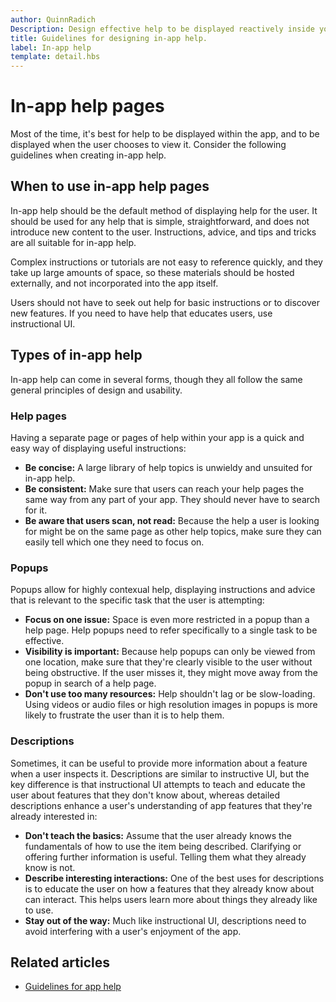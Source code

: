 ```yaml
---
author: QuinnRadich
Description: Design effective help to be displayed reactively inside your app.
title: Guidelines for designing in-app help.
label: In-app help
template: detail.hbs
---
```


# In-app help pages

Most of the time, it's best for help to be displayed within the app, and to be displayed when the user chooses to view it. Consider the following guidelines when creating in-app help.

## <span id="when_to_use_in_app_help"></span><span id="WHEN_TO_USE_IN_APP_HELP"></span>When to use in-app help pages

In-app help should be the default method of displaying help for the user. It should be used for any help that is simple, straightforward, and does not introduce new content to the user. Instructions, advice, and tips and tricks are all suitable for in-app help.

Complex instructions or tutorials are not easy to reference quickly, and they take up large amounts of space, so these materials should be hosted externally, and not incorporated into the app itself.

Users should not have to seek out help for basic instructions or to discover new features. If you need to have help that educates users, use instructional UI.

## <span id="types_of_in_app_help"></span><span id="TYPES_OF_IN_APP_HELP"></span>Types of in-app help

In-app help can come in several forms, though they all follow the same general principles of design and usability.

### <span id="help_pages"></span><span id="HELP_PAGES"></span>Help pages

Having a separate page or pages of help within your app is a quick and easy way of displaying useful instructions:

-   **Be concise:** A large library of help topics is unwieldy and unsuited for in-app help.
-   **Be consistent:** Make sure that users can reach your help pages the same way from any part of your app. They should never have to search for it.
-   **Be aware that users scan, not read:** Because the help a user is looking for might be on the same page as other help topics, make sure they can easily tell which one they need to focus on.


### <span id="popups"></span><span id="POPUPS"></span>Popups

Popups allow for highly contexual help, displaying instructions and advice that is relevant to the specific task that the user is attempting:

-   **Focus on one issue:** Space is even more restricted in a popup than a help page. Help popups need to refer specifically to a single task to be effective.
-   **Visibility is important:** Because help popups can only be viewed from one location, make sure that they're clearly visible to the user without being obstructive. If the user misses it, they might move away from the popup in search of a help page.
-   **Don't use too many resources:** Help shouldn't lag or be slow-loading. Using videos or audio files or high resolution images in popups is more likely to frustrate the user than it is to help them.

### <span id="descriptions"></span><span id="DESCRIPTIONS"></span>Descriptions

Sometimes, it can be useful to provide more information about a feature when a user inspects it. Descriptions are similar to instructive UI, but the key difference is that instructional UI attempts to teach and educate the user about features that they don't know about, whereas detailed descriptions enhance a user's understanding of app features that they're already interested in:

-   **Don't teach the basics:** Assume that the user already knows the fundamentals of how to use the item being described. Clarifying or offering further information is useful. Telling them what they already know is not.
-   **Describe interesting interactions:** One of the best uses for descriptions is to educate the user on how a features that they already know about can interact. This helps users learn more about things they already like to use.
-   **Stay out of the way:** Much like instructional UI, descriptions need to avoid interfering with a user's enjoyment of the app.

## <span id="related_topics"></span>Related articles

* [Guidelines for app help](guidelines-for-app-help.md)
